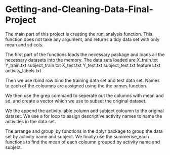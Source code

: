 # Getting-and-Cleaning-Data-Final-Project

The main part of this project is creating the run_analysis function.
This function does not take any argument, and returns a tidy data set with only mean and sd cols.

The first part of the functions loads the necessary package and loads all the necessary datasets into the memory.
The data sets loaded are
  X_train.txt
  Y_train.txt
  subject_train.txt
  X_test.txt
  Y_test.txt
  subject_test.txt
  features.txt
  activity_labels.txt
  
Then we use rbind row bind the training data set and test data set.
Names to each of the coloumns are assigned using the the names function.

We then use the grep command to seperate out the columns with mean and sd,
and create a vector which we use to subset the original dataset.

We the append the activity lable column and subject coloumn to the original dataset.
We use a for loop to assign descriptive activity names to name the activities in the data set.

The arrange and group_by functions in the dplyr package to group the data set by activity name and subject.
We finally use the summerise_each functions to find the mean of each coloumn grouped by activity name and subject.

